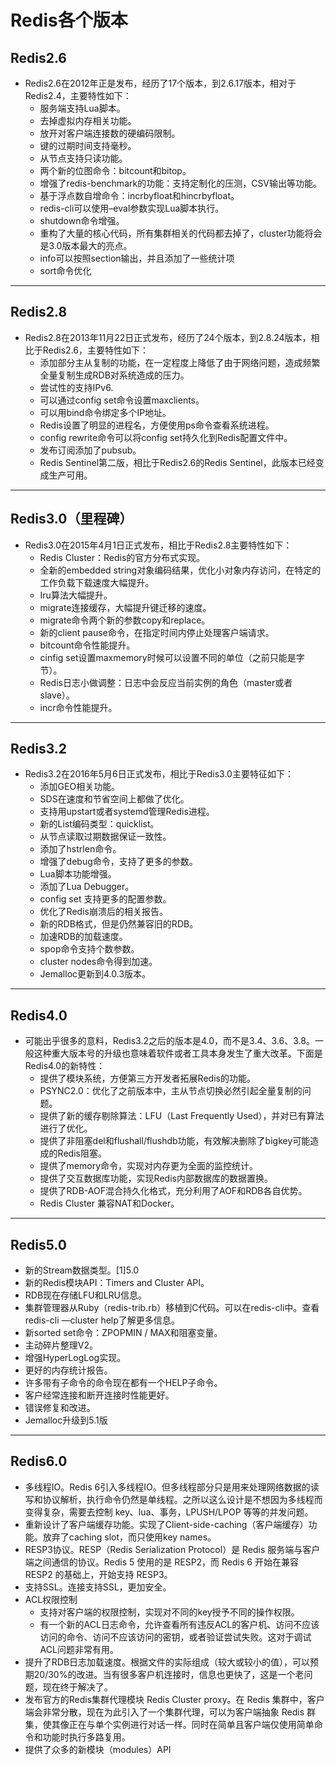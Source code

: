 # Redis各个版本
## Redis2.6
- Redis2.6在2012年正是发布，经历了17个版本，到2.6.17版本，相对于Redis2.4，主要特性如下：
  - 服务端支持Lua脚本。
  - 去掉虚拟内存相关功能。
  - 放开对客户端连接数的硬编码限制。
  - 键的过期时间支持毫秒。
  - 从节点支持只读功能。
  - 两个新的位图命令：bitcount和bitop。
  - 增强了redis-benchmark的功能：支持定制化的压测，CSV输出等功能。
  - 基于浮点数自增命令：incrbyfloat和hincrbyfloat。
  - redis-cli可以使用–eval参数实现Lua脚本执行。
  - shutdown命令增强。
  - 重构了大量的核心代码，所有集群相关的代码都去掉了，cluster功能将会是3.0版本最大的亮点。
  - info可以按照section输出，并且添加了一些统计项
  - sort命令优化

----
## Redis2.8
- Redis2.8在2013年11月22日正式发布，经历了24个版本，到2.8.24版本，相比于Redis2.6，主要特性如下：
  - 添加部分主从复制的功能，在一定程度上降低了由于网络问题，造成频繁全量复制生成RDB对系统造成的压力。
  - 尝试性的支持IPv6.
  - 可以通过config set命令设置maxclients。
  - 可以用bind命令绑定多个IP地址。
  - Redis设置了明显的进程名，方便使用ps命令查看系统进程。
  - config rewrite命令可以将config set持久化到Redis配置文件中。
  - 发布订阅添加了pubsub。
  - Redis Sentinel第二版，相比于Redis2.6的Redis Sentinel，此版本已经变成生产可用。

----
## Redis3.0（里程碑）
- Redis3.0在2015年4月1日正式发布，相比于Redis2.8主要特性如下：
  - Redis Cluster：Redis的官方分布式实现。
  - 全新的embedded string对象编码结果，优化小对象内存访问，在特定的工作负载下载速度大幅提升。
  - Iru算法大幅提升。
  - migrate连接缓存，大幅提升键迁移的速度。
  - migrate命令两个新的参数copy和replace。
  - 新的client pause命令，在指定时间内停止处理客户端请求。
  - bitcount命令性能提升。
  - cinfig set设置maxmemory时候可以设置不同的单位（之前只能是字节）。
  - Redis日志小做调整：日志中会反应当前实例的角色（master或者slave）。
  - incr命令性能提升。

----
## Redis3.2
- Redis3.2在2016年5月6日正式发布，相比于Redis3.0主要特征如下：
  - 添加GEO相关功能。
  - SDS在速度和节省空间上都做了优化。
  - 支持用upstart或者systemd管理Redis进程。
  - 新的List编码类型：quicklist。
  - 从节点读取过期数据保证一致性。
  - 添加了hstrlen命令。
  - 增强了debug命令，支持了更多的参数。
  - Lua脚本功能增强。
  - 添加了Lua Debugger。
  - config set 支持更多的配置参数。
  - 优化了Redis崩溃后的相关报告。
  - 新的RDB格式，但是仍然兼容旧的RDB。
  - 加速RDB的加载速度。
  - spop命令支持个数参数。
  - cluster nodes命令得到加速。
  - Jemalloc更新到4.0.3版本。

----
## Redis4.0
- 可能出乎很多的意料，Redis3.2之后的版本是4.0，而不是3.4、3.6、3.8。一般这种重大版本号的升级也意味着软件或者工具本身发生了重大改革。下面是Redis4.0的新特性：
  - 提供了模块系统，方便第三方开发者拓展Redis的功能。
  - PSYNC2.0：优化了之前版本中，主从节点切换必然引起全量复制的问题。
  - 提供了新的缓存剔除算法：LFU（Last Frequently Used），并对已有算法进行了优化。
  - 提供了非阻塞del和flushall/flushdb功能，有效解决删除了bigkey可能造成的Redis阻塞。
  - 提供了memory命令，实现对内存更为全面的监控统计。
  - 提供了交互数据库功能，实现Redis内部数据库的数据置换。
  - 提供了RDB-AOF混合持久化格式，充分利用了AOF和RDB各自优势。
  - Redis Cluster 兼容NAT和Docker。

----
## Redis5.0
- 新的Stream数据类型。[1]5.0
- 新的Redis模块API：Timers and Cluster API。
- RDB现在存储LFU和LRU信息。
- 集群管理器从Ruby（redis-trib.rb）移植到C代码。可以在redis-cli中。查看redis-cli —cluster help了解更多信息。
- 新sorted set命令：ZPOPMIN / MAX和阻塞变量。
- 主动碎片整理V2。
- 增强HyperLogLog实现。
- 更好的内存统计报告。
- 许多带有子命令的命令现在都有一个HELP子命令。
- 客户经常连接和断开连接时性能更好。
- 错误修复和改进。
- Jemalloc升级到5.1版

----
## Redis6.0
- 多线程IO。Redis 6引入多线程IO。但多线程部分只是用来处理网络数据的读写和协议解析，执行命令仍然是单线程。之所以这么设计是不想因为多线程而变得复杂，需要去控制 key、lua、事务，LPUSH/LPOP 等等的并发问题。
- 重新设计了客户端缓存功能。实现了Client-side-caching（客户端缓存）功能。放弃了caching slot，而只使用key names。
- RESP3协议。RESP（Redis Serialization Protocol）是 Redis 服务端与客户端之间通信的协议。Redis 5 使用的是 RESP2，而 Redis 6 开始在兼容 RESP2 的基础上，开始支持 RESP3。
- 支持SSL。连接支持SSL，更加安全。
- ACL权限控制
  - 支持对客户端的权限控制，实现对不同的key授予不同的操作权限。
  - 有一个新的ACL日志命令，允许查看所有违反ACL的客户机、访问不应该访问的命令、访问不应该访问的密钥，或者验证尝试失败。这对于调试ACL问题非常有用。
- 提升了RDB日志加载速度。根据文件的实际组成（较大或较小的值），可以预期20/30%的改进。当有很多客户机连接时，信息也更快了，这是一个老问题，现在终于解决了。
- 发布官方的Redis集群代理模块 Redis Cluster proxy。在 Redis 集群中，客户端会非常分散，现在为此引入了一个集群代理，可以为客户端抽象 Redis 群集，使其像正在与单个实例进行对话一样。同时在简单且客户端仅使用简单命令和功能时执行多路复用。
- 提供了众多的新模块（modules）API
